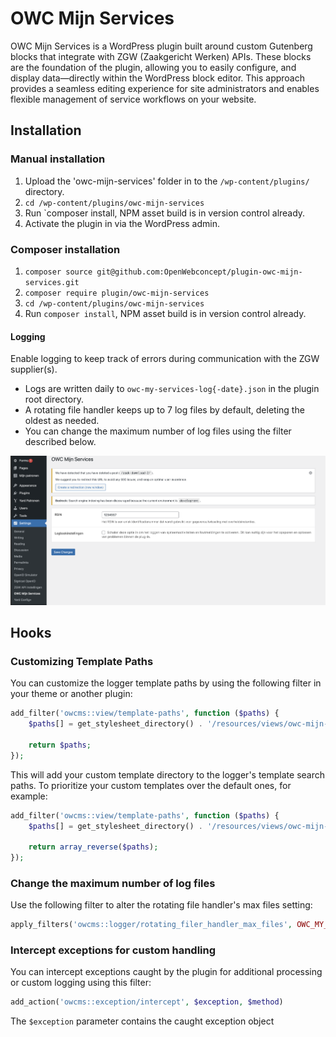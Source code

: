 # OWC Mijn Services

OWC Mijn Services is a WordPress plugin built around custom Gutenberg blocks that integrate with ZGW (Zaakgericht Werken) APIs. These blocks are the foundation of the plugin, allowing you to easily configure, and display data—directly within the WordPress block editor. This approach provides a seamless editing experience for site administrators and enables flexible management of service workflows on your website.

## Installation

### Manual installation

1. Upload the 'owc-mijn-services' folder in to the `/wp-content/plugins/` directory.
2. `cd /wp-content/plugins/owc-mijn-services`
3. Run `composer install, NPM asset build is in version control already.
4. Activate the plugin in via the WordPress admin.

### Composer installation

1. `composer source git@github.com:OpenWebconcept/plugin-owc-mijn-services.git`
2. `composer require plugin/owc-mijn-services`
3. `cd /wp-content/plugins/owc-mijn-services`
4. Run `composer install`, NPM asset build is in version control already.

#### Logging

Enable logging to keep track of errors during communication with the ZGW supplier(s).

- Logs are written daily to `owc-my-services-log{-date}.json` in the plugin root directory.
- A rotating file handler keeps up to 7 log files by default, deleting the oldest as needed.
- You can change the maximum number of log files using the filter described below.

![General settings example](./data/general-settings.png)

## Hooks

### Customizing Template Paths

You can customize the logger template paths by using the following filter in your theme or another plugin:

```php
add_filter('owcms::view/template-paths', function ($paths) {
    $paths[] = get_stylesheet_directory() . '/resources/views/owc-mijn-services';

    return $paths;
});
```

This will add your custom template directory to the logger's template search paths.
To prioritize your custom templates over the default ones, for example:

```php
add_filter('owcms::view/template-paths', function ($paths) {
    $paths[] = get_stylesheet_directory() . '/resources/views/owc-mijn-services';

    return array_reverse($paths);
});
```

### Change the maximum number of log files

Use the following filter to alter the rotating file handler's max files setting:

```php
apply_filters('owcms::logger/rotating_filer_handler_max_files', OWC_MY_SERVICES_LOGGER_DEFAULT_MAX_FILES)
```

### Intercept exceptions for custom handling

You can intercept exceptions caught by the plugin for additional processing or custom logging using this filter:

```php
add_action('owcms::exception/intercept', $exception, $method)
```

The `$exception` parameter contains the caught exception object
